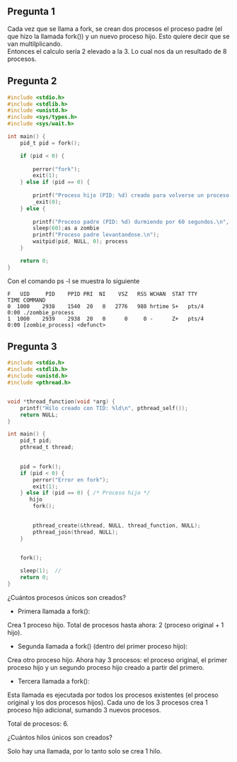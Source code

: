 ## Pregunta 1
Cada vez que se llama a fork, se crean dos procesos el proceso padre (el que hizo la llamada fork()) y un nuevo proceso hijo. Esto quiere decir que se van 
multilplicando.   
Entonces el calculo sería 2 elevado a la 3.  Lo cual nos da un resultado de 8 procesos.

## Pregunta 2
``` c 
#include <stdio.h>
#include <stdlib.h>
#include <unistd.h>
#include <sys/types.h>
#include <sys/wait.h>

int main() {
    pid_t pid = fork();

    if (pid < 0) {
        
        perror("fork");
        exit(1);
    } else if (pid == 0) {
        
        printf("Proceso hijo (PID: %d) creado para volverse un proceso zombie\n", getpid());
        _exit(0); 
    } else {
       
        printf("Proceso padre (PID: %d) durmiendo por 60 segundos.\n", getpid());
        sleep(60);as a zombie
        printf("Proceso padre levantandose.\n");
        waitpid(pid, NULL, 0); process
    }

    return 0;
}
```
Con el comando ps -l se muestra lo siguiente 
``` 
F   UID     PID    PPID PRI  NI    VSZ   RSS WCHAN  STAT TTY        TIME COMMAND
0  1000    2938    1540  20   0   2776   988 hrtime S+   pts/4      0:00 ./zombie_process
1  1000    2939    2938  20   0      0     0 -      Z+   pts/4      0:00 [zombie_process] <defunct>

```


## Pregunta 3

``` C
#include <stdio.h>
#include <stdlib.h>
#include <unistd.h>
#include <pthread.h>


void *thread_function(void *arg) {
    printf("Hilo creado con TID: %ld\n", pthread_self());
    return NULL;
}

int main() {
    pid_t pid;
    pthread_t thread;

    
    pid = fork(); 
    if (pid < 0) {
        perror("Error en fork");
        exit(1);
    } else if (pid == 0) { /* Proceso hijo */
       hijo
        fork(); 

        
        pthread_create(&thread, NULL, thread_function, NULL);
        pthread_join(thread, NULL);  
    }

   
    fork(); 

    sleep(1);  //
    return 0;
}
```

¿Cuántos procesos únicos son creados?



- Primera llamada a fork():

Crea 1 proceso hijo.
Total de procesos hasta ahora: 2 (proceso original + 1 hijo).
- Segunda llamada a fork() (dentro del primer proceso hijo):

Crea otro proceso hijo.
Ahora hay 3 procesos: el proceso original, el primer proceso hijo y un segundo proceso hijo creado a partir del primero.
- Tercera llamada a fork():

Esta llamada es ejecutada por todos los procesos existentes (el proceso original y los dos procesos hijos).
Cada uno de los 3 procesos crea 1 proceso hijo adicional, sumando 3 nuevos procesos.
  
  Total de procesos: 6.


¿Cuántos hilos únicos son creados?

Solo hay una llamada, por lo tanto solo se crea 1 hilo.